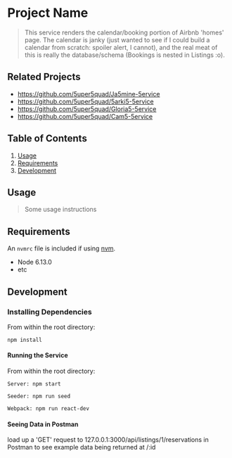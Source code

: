 # Project Name

> This service renders the calendar/booking portion of Airbnb 'homes' page. The calendar is janky (just wanted to see if I could build a calendar from scratch: spoiler alert, I cannot), and the real meat of this is really the database/schema (Bookings is nested in Listings :o).

## Related Projects

  - https://github.com/5uper5quad/Ja5mine-5ervice
  - https://github.com/5uper5quad/5arki5-5ervice
  - https://github.com/5uper5quad/Gloria5-5ervice
  - https://github.com/5uper5quad/Cam5-5ervice

## Table of Contents

1. [Usage](#Usage)
1. [Requirements](#requirements)
1. [Development](#development)

## Usage

> Some usage instructions

## Requirements

An `nvmrc` file is included if using [nvm](https://github.com/creationix/nvm).

- Node 6.13.0
- etc

## Development

### Installing Dependencies

From within the root directory:

```
npm install
```

#### Running the Service

From within the root directory:
```
Server: npm start
```
```
Seeder: npm run seed
```
```
Webpack: npm run react-dev
```

#### Seeing Data in Postman

load up a 'GET' request to 127.0.0.1:3000/api/listings/1/reservations in Postman to see example data being returned at /:id
